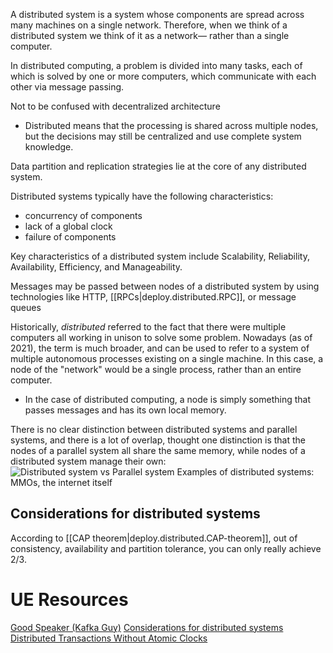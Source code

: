 
A distributed system is a system whose components are spread across many machines on a single network. Therefore, when we think of a distributed system we think of it as a network— rather than a single computer.

In distributed computing, a problem is divided into many tasks, each of which is solved by one or more computers, which communicate with each other via message passing.

Not to be confused with decentralized architecture
- Distributed means that the processing is shared across multiple nodes, but the decisions may still be centralized and use complete system knowledge.

Data partition and replication strategies lie at the core of any distributed system.

Distributed systems typically have the following characteristics:
- concurrency of components
- lack of a global clock
- failure of components

Key characteristics of a distributed system include Scalability, Reliability, Availability, Efficiency, and Manageability.

Messages may be passed between nodes of a distributed system by using technologies like HTTP, [[RPCs|deploy.distributed.RPC]], or message queues

Historically, *distributed* referred to the fact that there were multiple computers all working in unison to solve some problem. Nowadays (as of 2021), the term is much broader, and can be used to refer to a system of multiple autonomous processes existing on a single machine. In this case, a node of the "network" would be a single process, rather than an entire computer.
- In the case of distributed computing, a node is simply something that passes messages and has its own local memory.

There is no clear distinction between distributed systems and parallel systems, and there is a lot of overlap, thought one distinction is that the nodes of a parallel system all share the same memory, while nodes of a distributed system manage their own:
![Distributed system vs Parallel system](/assets/images/2021-07-16-13-10-56.png)
Examples of distributed systems: MMOs, the internet itself

## Considerations for distributed systems
According to [[CAP theorem|deploy.distributed.CAP-theorem]], out of consistency, availability and partition tolerance, you can only really achieve 2/3.

# UE Resources
[Good Speaker (Kafka Guy)](https://www.youtube.com/watch?v=Y6Ev8GIlbxc)
[Considerations for distributed systems](https://www.aosabook.org/en/distsys.html)
[Distributed Transactions Without Atomic Clocks](https://vimeo.com/545130381)
